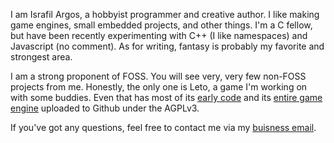 I am Israfil Argos, a hobbyist programmer and creative author. I like making game engines, small embedded projects, and other things. I'm a C fellow, but have been recently experimenting with C++ (I like namespaces) and Javascript (no comment). As for writing, fantasy is probably my favorite and strongest area.

I am a strong proponent of FOSS. You will see very, very few non-FOSS projects from me. Honestly, the only one is Leto, a game I'm working on with some buddies. Even that has most of its [early code](https://github.com/israfiel-a/leto) and its [entire game engine](https://github.com/israfiel-a/iridium) uploaded to Github under the AGPLv3.

If you've got any questions, feel free to contact me via my [buisness email](mailto:israfiel_buisness.nearly025@passfwd.com).
